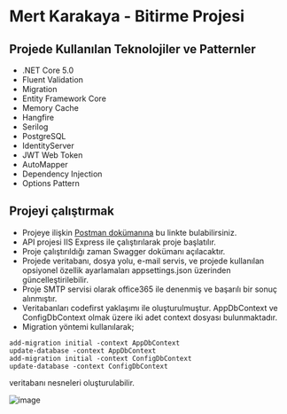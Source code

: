 # Mert Karakaya - Bitirme Projesi

## Projede Kullanılan Teknolojiler ve Patternler
- .NET Core 5.0
- Fluent Validation
- Migration
- Entity Framework Core
- Memory Cache
- Hangfire
- Serilog
- PostgreSQL
- IdentityServer
- JWT Web Token
- AutoMapper
- Dependency Injection
- Options Pattern

## Projeyi çalıştırmak
- Projeye ilişkin [Postman dokümanına](https://documenter.getpostman.com/view/16058133/VUqptcxm) bu linkte bulabilirsiniz.
- API projesi IIS Express ile çalıştırılarak proje başlatılır.
- Proje çalıştırıldığı zaman Swagger dokümanı açılacaktır.
- Projede veritabanı, dosya yolu, e-mail servis, ve projede kullanılan opsiyonel özellik ayarlamaları appsettings.json üzerinden güncelleştirilebilir.
- Proje SMTP servisi olarak office365 ile denenmiş ve başarılı bir sonuç alınmıştır.
- Veritabanları codefirst yaklaşımı ile oluşturulmuştur. AppDbContext ve ConfigDbContext olmak üzere iki adet context dosyası bulunmaktadır.
- Migration yöntemi kullanılarak;
```
add-migration initial -context AppDbContext
update-database -context AppDbContext
add-migration initial -context ConfigDbContext
update-database -context ConfigDbContext
```
veritabanı nesneleri oluşturulabilir.

![image](https://user-images.githubusercontent.com/44789033/185818563-4be3e066-78db-4353-a98b-b0483c680273.png)
